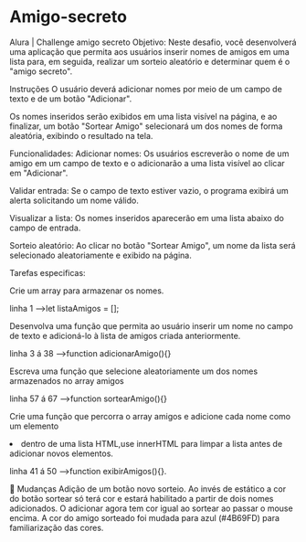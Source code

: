 # Amigo-secreto
Alura | Challenge amigo secreto
Objetivo:
Neste desafio, você desenvolverá uma aplicação que permita aos usuários inserir nomes de amigos em uma lista para, em seguida, realizar um sorteio aleatório e determinar quem é o "amigo secreto".

Instruções
O usuário deverá adicionar nomes por meio de um campo de texto e de um botão "Adicionar".

Os nomes inseridos serão exibidos em uma lista visível na página, e ao finalizar, um botão "Sortear Amigo" selecionará um dos nomes de forma aleatória, exibindo o resultado na tela.

Funcionalidades:
Adicionar nomes: Os usuários escreverão o nome de um amigo em um campo de texto e o adicionarão a uma lista visível ao clicar em "Adicionar".

Validar entrada: Se o campo de texto estiver vazio, o programa exibirá um alerta solicitando um nome válido.

Visualizar a lista: Os nomes inseridos aparecerão em uma lista abaixo do campo de entrada.

Sorteio aleatório: Ao clicar no botão "Sortear Amigo", um nome da lista será selecionado aleatoriamente e exibido na página.

Tarefas especificas:

 Crie um array para armazenar os nomes.

linha 1 -->let listaAmigos = [];

 Desenvolva uma função que permita ao usuário inserir um nome no campo de texto e adicioná-lo à lista de amigos criada anteriormente.

linha 3 á 38 -->function adicionarAmigo(){}

 Escreva uma função que selecione aleatoriamente um dos nomes armazenados no array amigos

linha 57 á 67 -->function sortearAmigo(){}

 Crie uma função que percorra o array amigos e adicione cada nome como um elemento <li> dentro de uma lista HTML,use innerHTML para limpar a lista antes de adicionar novos elementos.

linha 41 á 50 -->function exibirAmigos(){}.

🔄 Mudanças
Adição de um botão novo sorteio.
Ao invés de estático a cor do botão sortear só terá cor e estará habilitado a partir de dois nomes adicionados.
O adicionar agora tem cor igual ao sortear ao passar o mouse encima.
A cor do amigo sorteado foi mudada para azul (#4B69FD) para familiarização das cores.
